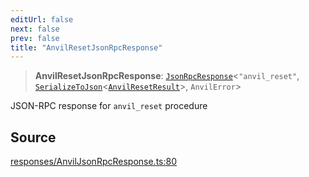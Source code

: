 ```yaml
---
editUrl: false
next: false
prev: false
title: "AnvilResetJsonRpcResponse"
---
```


> **AnvilResetJsonRpcResponse**: [`JsonRpcResponse`](/reference/jsonrpc/type-aliases/jsonrpcresponse/)\<`"anvil_reset"`, [`SerializeToJson`](/reference/tevm/procedures-types/type-aliases/serializetojson/)\<[`AnvilResetResult`](/reference/actions-types/type-aliases/anvilresetresult/)\>, `AnvilError`\>

JSON-RPC response for `anvil_reset` procedure

## Source

[responses/AnvilJsonRpcResponse.ts:80](https://github.com/evmts/tevm-monorepo/blob/main/packages/procedures-types/src/responses/AnvilJsonRpcResponse.ts#L80)
